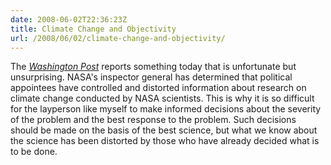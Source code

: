```yaml
---
date: 2008-06-02T22:36:23Z
title: Climate Change and Objectivity
url: /2008/06/02/climate-change-and-objectivity/
---
```


<p>The <a href="http://www.washingtonpost.com/wp-dyn/content/article/2008/06/02/AR2008060202698.html?wpisrc=newsletter" title="Climate Findings Were Distorted, Probe Finds - washingtonpost.com"><em>Washington Post</em></a> reports something today that is unfortunate but unsurprising. NASA's inspector general has determined that political appointees have controlled and distorted information about research on climate change conducted by NASA scientists. This is why it is so difficult for the layperson like myself to make informed decisions about the severity of the problem and the best response to the problem. Such decisions should be made on the basis of the best science, but what we know about the science has been distorted by those who have already decided what is to be done.</p>
